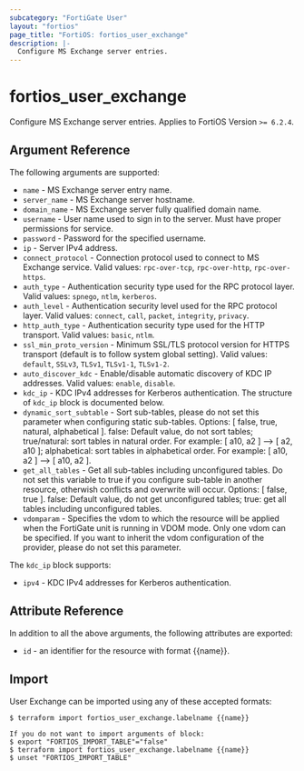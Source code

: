 ```yaml
---
subcategory: "FortiGate User"
layout: "fortios"
page_title: "FortiOS: fortios_user_exchange"
description: |-
  Configure MS Exchange server entries.
---
```


# fortios_user_exchange
Configure MS Exchange server entries. Applies to FortiOS Version `>= 6.2.4`.

## Argument Reference

The following arguments are supported:

* `name` - MS Exchange server entry name.
* `server_name` - MS Exchange server hostname.
* `domain_name` - MS Exchange server fully qualified domain name.
* `username` - User name used to sign in to the server. Must have proper permissions for service.
* `password` - Password for the specified username.
* `ip` - Server IPv4 address.
* `connect_protocol` - Connection protocol used to connect to MS Exchange service. Valid values: `rpc-over-tcp`, `rpc-over-http`, `rpc-over-https`.
* `auth_type` - Authentication security type used for the RPC protocol layer. Valid values: `spnego`, `ntlm`, `kerberos`.
* `auth_level` - Authentication security level used for the RPC protocol layer. Valid values: `connect`, `call`, `packet`, `integrity`, `privacy`.
* `http_auth_type` - Authentication security type used for the HTTP transport. Valid values: `basic`, `ntlm`.
* `ssl_min_proto_version` - Minimum SSL/TLS protocol version for HTTPS transport (default is to follow system global setting). Valid values: `default`, `SSLv3`, `TLSv1`, `TLSv1-1`, `TLSv1-2`.
* `auto_discover_kdc` - Enable/disable automatic discovery of KDC IP addresses. Valid values: `enable`, `disable`.
* `kdc_ip` - KDC IPv4 addresses for Kerberos authentication. The structure of `kdc_ip` block is documented below.
* `dynamic_sort_subtable` - Sort sub-tables, please do not set this parameter when configuring static sub-tables. Options: [ false, true, natural, alphabetical ]. false: Default value, do not sort tables; true/natural: sort tables in natural order. For example: [ a10, a2 ] --> [ a2, a10 ]; alphabetical: sort tables in alphabetical order. For example: [ a10, a2 ] --> [ a10, a2 ].
* `get_all_tables` - Get all sub-tables including unconfigured tables. Do not set this variable to true if you configure sub-table in another resource, otherwish conflicts and overwrite will occur. Options: [ false, true ]. false: Default value, do not get unconfigured tables; true: get all tables including unconfigured tables. 
* `vdomparam` - Specifies the vdom to which the resource will be applied when the FortiGate unit is running in VDOM mode. Only one vdom can be specified. If you want to inherit the vdom configuration of the provider, please do not set this parameter.

The `kdc_ip` block supports:

* `ipv4` - KDC IPv4 addresses for Kerberos authentication.


## Attribute Reference

In addition to all the above arguments, the following attributes are exported:
* `id` - an identifier for the resource with format {{name}}.

## Import

User Exchange can be imported using any of these accepted formats:
```
$ terraform import fortios_user_exchange.labelname {{name}}

If you do not want to import arguments of block:
$ export "FORTIOS_IMPORT_TABLE"="false"
$ terraform import fortios_user_exchange.labelname {{name}}
$ unset "FORTIOS_IMPORT_TABLE"
```
